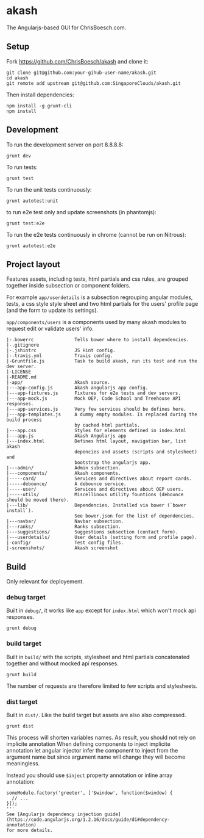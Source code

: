 # akash

The Angularjs-based GUI for ChrisBoesch.com.


## Setup

Fork https://github.com/ChrisBoesch/akash and clone it:
```
git clone git@github.com:your-gihub-user-name/akash.git
cd akash
git remote add upstream git@github.com:SingaporeClouds/akash.git
```

Then install dependencies:
```
npm install -g grunt-cli
npm install
```


## Development

To run the development server on port 8.8.8.8:
```
grunt dev
```

To run tests:
```
grunt test
```

To run the unit tests continuously:
```
grunt autotest:unit
```

to run e2e test only and update screenshots (in phantomjs):
```
grunt test:e2e
```

To run the e2e tests continuously in chrome (cannot be run on Nitrous):
```
grunt autotest:e2e
```


## Project layout

Features assets, including tests, html partials and css rules, are grouped
together inside subsection or component folders.

For example `app/userdetails` is a subsection regrouping angular modules,
tests, a css style style sheet and two html partials for the users' profile
page (and the form to update its settings).

`app/components/users` is a components used by many akash modules to request
edit or validate users' info.

```
|-.bowerrc               Tells bower where to install dependencies.
|-.gitignore
|-.jshintrc              JS Hint config.
|-.travis.yml            Travis config.
|-Gruntfile.js           Task to build akash, run its test and run the dev server.
|-LICENSE
|-README.md
|-app/                   Akash source.
|---app-config.js        Akash angularjs app config.
|---app-fixtures.js      Fixtures for e2e tests and dev servers.
|---app-mock.js          Mock OEP, Code School and Treehouse API responses.
|---app-services.js      Very few services should be defines here.
|---app-templates.js     A dummy empty modules. Is replaced during the build process
                         by cached html partials.
|---app.css              Styles for elements defined in index.html
|---app.js               Akash Angularjs app
|---index.html           Defines html layout, navigation bar, list akash
                         depencies and assets (scripts and stylesheet) and
                         bootstrap the angularjs app.
|---admin/               Admin subsection.
|---components/          Akash components.
|-----card/              Services and directives about report cards.
|-----debounce/          A debounce service.
|-----user/              Services and directives about OEP users.
|-----utils/             Miscellinous utility fountions (debounce should be moved there).
|---lib/                 Dependencies. Installed via bower (`bower install`).
                         See bower.json for the list of dependencies.
|---navbar/              Navbar subsection.
|---ranks/               Ranks subsection.
|---suggestions/         Suggestions subsection (contact form).
|---userdetails/         User details (setting form and profile page).
|-config/                Test config files.
|-screenshots/           Akash screenshot
```


## Build

Only relevant for deployement.


### debug target

Built in `debug/`, it works like `app` except for `index.html`
which won't mock api responses.
```
grunt debug
```


### build target

Built in `build/` with the scripts, stylesheet and html partials concatenated
together and without mocked api responses.
```
grunt build
```

The number of requests are therefore limited to few scripts and stylesheets.


### dist target

Built in `dist/`. Like the build target but assets are also also compressed.
```
grunt dist
```

This process will shorten variables names. As result, you should not
rely on implicite annotation When defining components to inject
implicite annotation let angular injector infer the component to
inject from the argument name but since argument name will change
they will become meaningless.

Instead you should use `$inject` property annotation or inline array
annotation:
```
someModule.factory('greeter', ['$window', function($window) {
  // ...
}]);
'''
See [Angularjs dependency injection guide](https://code.angularjs.org/1.2.16/docs/guide/di#dependency-annotation)
for more details.
